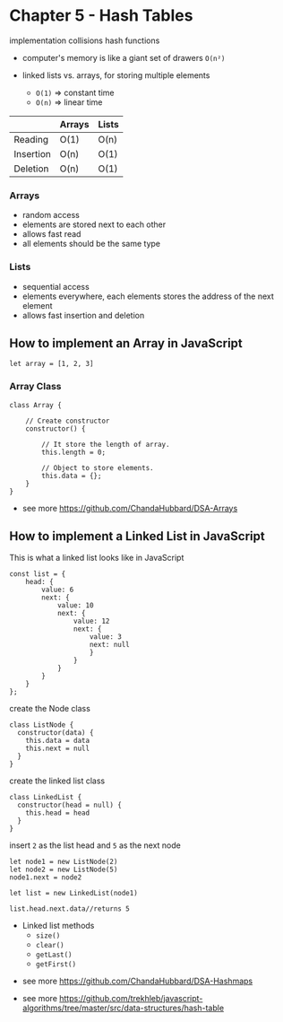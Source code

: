 # Chapter 5 - Hash Tables

implementation
collisions
hash functions
- computer's memory is like a giant set of drawers `O(n²)`

- linked lists vs. arrays, for storing multiple elements

  - `O(1)` => constant time
  - `O(n)` => linear time
  
|   | Arrays| Lists|
|---|---|---|
|Reading|O(1)|O(n)|
|Insertion|O(n)|O(1)|
|Deletion|O(n)|O(1)|

### Arrays
- random access
- elements are stored next to each other
- allows fast read
- all elements should be the same type

### Lists
- sequential access
- elements everywhere, each elements stores the address of the next element
- allows fast insertion and deletion

## How to implement an Array in JavaScript

````let array = [1, 2, 3]````

### Array Class
````
class Array { 
  
    // Create constructor 
    constructor() {   
      
        // It store the length of array. 
        this.length = 0;  
          
        // Object to store elements. 
        this.data = {};  
    } 
} 
````

* see more https://github.com/ChandaHubbard/DSA-Arrays

## How to implement a Linked List in JavaScript

This is what a linked list looks like in JavaScript

````
const list = {
    head: {
        value: 6
        next: {
            value: 10                                             
            next: {
                value: 12
                next: {
                    value: 3
                    next: null	
                    }
                }
            }
        }
    }
};
````
create the Node class

````
class ListNode {
  constructor(data) {
    this.data = data
    this.next = null
  }
}
````
create the linked list class
````
class LinkedList {
  constructor(head = null) {
    this.head = head
  }
}
````
insert `2` as the list head and `5` as the next node
```
let node1 = new ListNode(2)
let node2 = new ListNode(5)
node1.next = node2

let list = new LinkedList(node1)

list.head.next.data//returns 5
````
 - Linked list methods
    - `size()`
    - `clear()`
    - `getLast()`
    - `getFirst()`
* see more https://github.com/ChandaHubbard/DSA-Hashmaps

* see more https://github.com/trekhleb/javascript-algorithms/tree/master/src/data-structures/hash-table

